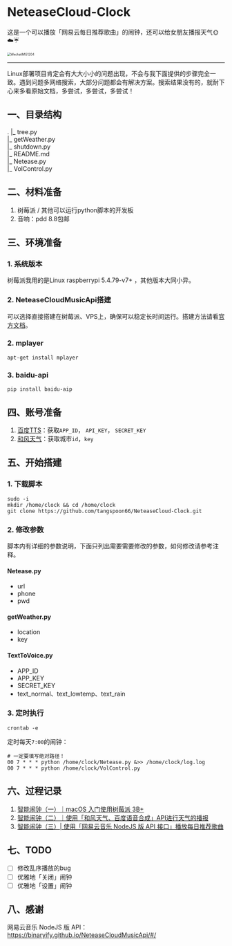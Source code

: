 # NeteaseCloud-Clock
这是一个可以播放「网易云每日推荐歌曲」的闹钟，还可以给女朋友播报天气🌞☁️☔️

<img src="https://picbed.tangspoon.cn/uPic/WechatIMG1204.jpeg" alt="WechatIMG1204" style="zoom:50%;" />

----

Linux部署项目肯定会有大大小小的问题出现，不会与我下面提供的步骤完全一致。遇到问题多网络搜索，大部分问题都会有解决方案。搜索结果没有的，就耐下心来多看原始文档，多尝试，多尝试，多尝试！

## 一、目录结构

.
|_ tree.py<br/>
|_ getWeather.py<br/>
|_ shutdown.py<br/>
|_ README.md<br/>
|_ Netease.py<br/>
|_ VolControl.py

## 二、材料准备

1. 树莓派 / 其他可以运行python脚本的开发板
2. 音响：pdd 8.8包邮

## 三、环境准备

### 1. 系统版本

树莓派我用的是Linux raspberrypi 5.4.79-v7+ ，其他版本大同小异。

### 2. NeteaseCloudMusicApi搭建

可以选择直接搭建在树莓派、VPS上，确保可以稳定长时间运行。搭建方法请看[官方文档](https://binaryify.github.io/NeteaseCloudMusicApi/#/?id=%e5%ae%89%e8%a3%85)。

### 2. mplayer

```
apt-get install mplayer
```

### 3. baidu-api

```
pip install baidu-aip
```

## 四、账号准备

1. [百度TTS](https://ai.baidu.com/tech/speech/tts)：获取`APP_ID`， `API_KEY`， `SECRET_KEY`
2. [和风天气](https://www.qweather.com/)：获取城市`id`，`key`

## 五、开始搭建

### 1. 下载脚本

```
sudo -i
mkdir /home/clock && cd /home/clock
git clone https://github.com/tangspoon66/NeteaseCloud-Clock.git
```

### 2. 修改参数

脚本内有详细的参数说明，下面只列出需要需要修改的参数，如何修改请参考注释。

#### Netease.py

- url
- phone
- pwd

#### getWeather.py

- location
- key

#### TextToVoice.py

- APP_ID
- APP_KEY
- SECRET_KEY
- text_normal、text_lowtemp、text_rain

### 3. 定时执行

```
crontab -e
```

定时每天`7:00`的闹钟：

```
# 一定要填写绝对路径！
00 7 * * * python /home/clock/Netease.py &>> /home/clock/log.log
00 7 * * * python /home/clock/VolControl.py
```

## 六、过程记录

1. [智能闹钟（一）｜macOS 入门使用树莓派 3B+](https://blog.tangspoon.cn/2020/12/19/%E6%99%BA%E8%83%BD%E9%97%B9%E9%92%9F%EF%BC%88%E4%B8%80%EF%BC%89%EF%BD%9CmacOS%E5%85%A5%E9%97%A8%E4%BD%BF%E7%94%A8%E6%A0%91%E8%8E%93%E6%B4%BE3B/#more)
2. [智能闹钟（二）｜使用「和风天气、百度语音合成」API进行天气的播报](http://localhost:4000/2020/12/21/%E6%99%BA%E8%83%BD%E9%97%B9%E9%92%9F%EF%BC%88%E4%BA%8C%EF%BC%89%EF%BD%9C%E4%BD%BF%E7%94%A8%E3%80%8C%E5%92%8C%E9%A3%8E%E5%A4%A9%E6%B0%94%E3%80%81%E7%99%BE%E5%BA%A6%E8%AF%AD%E9%9F%B3%E5%90%88%E6%88%90%E3%80%8DAPI%E8%BF%9B%E8%A1%8C%E5%A4%A9%E6%B0%94%E7%9A%84%E6%92%AD%E6%8A%A5/#more)
3. [智能闹钟（三）| 使用「网易云音乐 NodeJS 版 API 接口」播放每日推荐歌曲](https://blog.tangspoon.cn/2020/12/22/%E6%99%BA%E8%83%BD%E9%97%B9%E9%92%9F%EF%BC%88%E4%B8%89%EF%BC%89%7C%20%E4%BD%BF%E7%94%A8%E3%80%8C%E7%BD%91%E6%98%93%E4%BA%91%E9%9F%B3%E4%B9%90NodeJS%E7%89%88API%E6%8E%A5%E5%8F%A3%E3%80%8D%E8%8E%B7%E5%8F%96%E6%AF%8F%E6%97%A5%E6%8E%A8%E8%8D%90%E6%AD%8C%E6%9B%B2/#more)

## 七、TODO

- [ ] 修改乱序播放的bug
- [ ] 优雅地「关闭」闹钟
- [ ] 优雅地「设置」闹钟

## 八、感谢

网易云音乐 NodeJS 版 API：https://binaryify.github.io/NeteaseCloudMusicApi/#/

